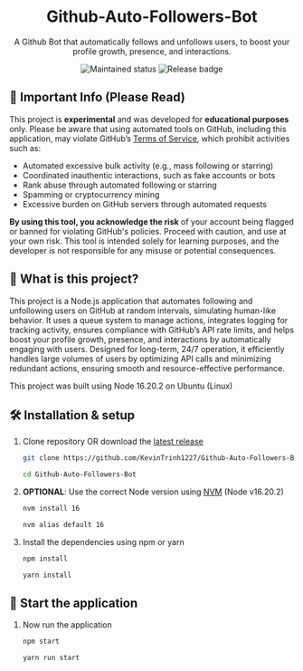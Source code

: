 <div align="center">
  <h1>
    Github-Auto-Followers-Bot
  </h1>
</div>
<p align="center">
  A Github Bot that automatically follows and unfollows users, to boost your profile growth, presence, and interactions.
</p>

<div align="center">
  <img src="https://img.shields.io/badge/maintenance-experimental-blue.svg" alt="Maintained status" />
  <img src="https://img.shields.io/github/v/release/KevinTrinh1227/Github-Auto-Followers-Bot.svg" alt="Release badge" />
</div>

## 📌 Important Info (Please Read)
This project is **experimental** and was developed for **educational purposes** only. Please be aware that using automated tools on GitHub, including this application, may violate GitHub’s [Terms of Service](https://docs.github.com/en/site-policy/acceptable-use-policies/github-acceptable-use-policies#4-spam-and-inauthentic-activity-on-github), which prohibit activities such as:
* Automated excessive bulk activity (e.g., mass following or starring)
* Coordinated inauthentic interactions, such as fake accounts or bots
* Rank abuse through automated following or starring
* Spamming or cryptocurrency mining
* Excessive burden on GitHub servers through automated requests
  
**By using this tool, you acknowledge the risk** of your account being flagged or banned for violating GitHub's policies. Proceed with caution, and use at your own risk. This tool is intended solely for learning purposes, and the developer is not responsible for any misuse or potential consequences.

## 👥 What is this project?
This project is a Node.js application that automates following and unfollowing users on GitHub at random intervals, simulating human-like behavior. It uses a queue system to manage actions, integrates logging for tracking activity, ensures compliance with GitHub’s API rate limits, and helps boost your profile growth, presence, and interactions by automatically engaging with users. Designed for long-term, 24/7 operation, it efficiently handles large volumes of users by optimizing API calls and minimizing redundant actions, ensuring smooth and resource-effective performance.

This project was built using Node 16.20.2 on Ubuntu (Linux)

## 🛠 Installation & setup

1. Clone repository OR download the [latest release](https://github.com/KevinTrinh1227/Github-Auto-Followers-Bot/releases)

   ```sh
   git clone https://github.com/KevinTrinh1227/Github-Auto-Followers-Bot
   ```

   ```sh
   cd Github-Auto-Followers-Bot
   ```

2. **OPTIONAL**: Use the correct Node version using [NVM](https://github.com/nvm-sh/nvm) (Node v16.20.2)

   ```sh
   nvm install 16
   ```

   ```sh
   nvm alias default 16
   ```

3. Install the dependencies using npm or yarn

   ```sh
   npm install
   ```

   ```sh
   yarn install
   ```

## 🚀 Start the application

1. Now run the application

   ```sh
   npm start
   ```

   ```sh
   yarn run start
   ```
